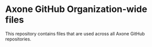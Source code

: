 # Axone GitHub Organization-wide files

This repository contains files that are used across all Axone GitHub repositories.
